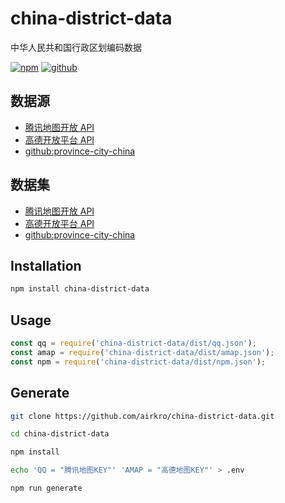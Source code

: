 # china-district-data

中华人民共和国行政区划编码数据

[![npm][npm-badge]][npm-url]
[![github][github-badge]][github-url]

## 数据源

- [腾讯地图开放 API](https://lbs.qq.com/service/webService/webServiceGuide/webServiceDistrict)
- [高德开放平台 API](https://lbs.amap.com/api/webservice/guide/api/district/)
- [github:province-city-china](https://github.com/uiwjs/province-city-china)

## 数据集

- [腾讯地图开放 API](./dist/qq.json)
- [高德开放平台 API](./dist/amap.json)
- [github:province-city-china](./dist/npm.json)

## Installation

```sh
npm install china-district-data
```

## Usage

```cjs
const qq = require('china-district-data/dist/qq.json');
const amap = require('china-district-data/dist/amap.json');
const npm = require('china-district-data/dist/npm.json');
```

## Generate

```bash
git clone https://github.com/airkro/china-district-data.git

cd china-district-data

npm install

echo 'QQ = "腾讯地图KEY"' 'AMAP = "高德地图KEY"' > .env

npm run generate
```

[npm-url]: https://www.npmjs.com/package/china-district-data
[npm-badge]: https://img.shields.io/npm/v/china-district-data.svg?style=flat-square&logo=npm
[github-url]: https://github.com/airkro/china-district-data
[github-badge]: https://img.shields.io/npm/l/china-district-data.svg?style=flat-square&logo=github
